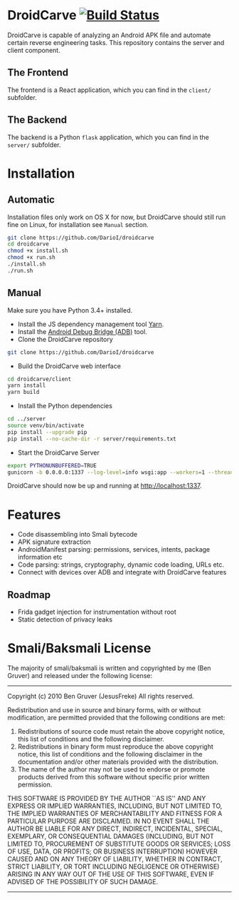 # DroidCarve [![Build Status](https://travis-ci.com/DarioI/droidcarve.svg?branch=master)](https://travis-ci.com/DarioI/droidcarve)

DroidCarve is capable of analyzing an Android APK file and automate certain
reverse engineering tasks. This repository contains the server and client component.

## The Frontend
The frontend is a React application, which you can find in the `client/` subfolder.

## The Backend
The backend is a Python `flask` application, which you can find in the `server/` subfolder.

# Installation
## Automatic
Installation files only work on OS X for now, but DroidCarve should still run fine on Linux, for installation see `Manual` section.

```bash
git clone https://github.com/DarioI/droidcarve
cd droidcarve
chmod +x install.sh
chmod +x run.sh
./install.sh
./run.sh
```

## Manual

Make sure you have Python 3.4+ installed.

* Install the JS dependency management tool [Yarn](https://classic.yarnpkg.com/en/docs/install).
* Install the [Android Debug Bridge (ADB)](https://developer.android.com/studio/command-line/adb) tool.
* Clone the DroidCarve repository
```bash
git clone https://github.com/DarioI/droidcarve
```
* Build the DroidCarve web interface
```bash
cd droidcarve/client
yarn install
yarn build
```
* Install the Python dependencies
```bash
cd ../server
source venv/bin/activate
pip install --upgrade pip
pip install --no-cache-dir -r server/requirements.txt
```
* Start the DroidCarve Server
```bash
export PYTHONUNBUFFERED=TRUE
gunicorn -b 0.0.0.0:1337 --log-level=info wsgi:app --workers=1 --threads=10 --timeout=1800
```

DroidCarve should now be up and running at [http://localhost:1337](http://localhost:1337).

# Features
* Code disassembling into Smali bytecode
* APK signature extraction
* AndroidManifest parsing: permissions, services, intents, package information etc
* Code parsing: strings, cryptography, dynamic code loading, URLs etc.
* Connect with devices over ADB and integrate with DroidCarve features

## Roadmap
* Frida gadget injection for instrumentation without root
* Static detection of privacy leaks

# Smali/Baksmali License

The majority of smali/baksmali is written and copyrighted by me (Ben Gruver)
and released under the following license:

*******************************************************************************
Copyright (c) 2010 Ben Gruver (JesusFreke)
All rights reserved.

Redistribution and use in source and binary forms, with or without
modification, are permitted provided that the following conditions
are met:
1. Redistributions of source code must retain the above copyright
   notice, this list of conditions and the following disclaimer.
2. Redistributions in binary form must reproduce the above copyright
   notice, this list of conditions and the following disclaimer in the
   documentation and/or other materials provided with the distribution.
3. The name of the author may not be used to endorse or promote products
   derived from this software without specific prior written permission.

THIS SOFTWARE IS PROVIDED BY THE AUTHOR ``AS IS'' AND ANY EXPRESS OR
IMPLIED WARRANTIES, INCLUDING, BUT NOT LIMITED TO, THE IMPLIED WARRANTIES
OF MERCHANTABILITY AND FITNESS FOR A PARTICULAR PURPOSE ARE DISCLAIMED.
IN NO EVENT SHALL THE AUTHOR BE LIABLE FOR ANY DIRECT, INDIRECT,
INCIDENTAL, SPECIAL, EXEMPLARY, OR CONSEQUENTIAL DAMAGES (INCLUDING, BUT
NOT LIMITED TO, PROCUREMENT OF SUBSTITUTE GOODS OR SERVICES; LOSS OF USE,
DATA, OR PROFITS; OR BUSINESS INTERRUPTION) HOWEVER CAUSED AND ON ANY
THEORY OF LIABILITY, WHETHER IN CONTRACT, STRICT LIABILITY, OR TORT
INCLUDING NEGLIGENCE OR OTHERWISE) ARISING IN ANY WAY OUT OF THE USE OF
THIS SOFTWARE, EVEN IF ADVISED OF THE POSSIBILITY OF SUCH DAMAGE.
*******************************************************************************
